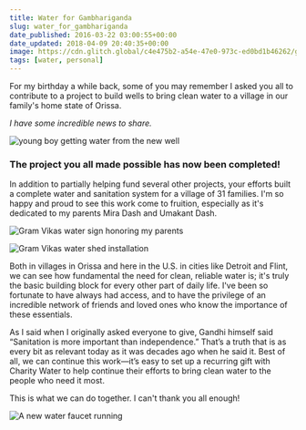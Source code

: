 ```yaml
---
title: Water for Gambhariganda
slug: water_for_gambhariganda
date_published: 2016-03-22 03:00:55+00:00
date_updated: 2018-04-09 20:40:35+00:00
image: https://cdn.glitch.global/c4e475b2-a54e-47e0-973c-ed0bd1b46262/gambarighanda.jpg?v=1669871137848
tags: [water, personal]
---
```

For my birthday a while back, some of you may remember I asked you all to contribute to a project to build wells to bring clean water to a village in our family's home state of Orissa.

*I have some incredible news to share.*

![young boy getting water from the new well](https://cdn.glitch.global/c4e475b2-a54e-47e0-973c-ed0bd1b46262/well-1.jpg?v=1669871137486 "a young boy in gambhariganda getting water")


### The project you all made possible has now been completed!
 
In addition to partially helping fund several other projects, your efforts built a complete water and sanitation system for a village of 31 families. I'm so happy and proud to see this work come to fruition, especially as it's dedicated to my parents Mira Dash and Umakant Dash.

![Gram Vikas water sign honoring my parents](https://cdn.glitch.global/c4e475b2-a54e-47e0-973c-ed0bd1b46262/water-sign.jpg?v=1669871137108 "Gram Vikas water installation in Ghambariganda")

![Gram Vikas water shed installation](https://cdn.glitch.global/c4e475b2-a54e-47e0-973c-ed0bd1b46262/water-sign-shed.jpg?v=1669871136734 "Gram Vikas water installation in Ghambariganda")

Both in villages in Orissa and here in the U.S. in cities like Detroit and Flint, we can see how  fundamental the need for clean, reliable water is; it's truly the basic building block for every other part of daily life. I've been so fortunate to have always had access, and to have the privilege of an incredible network of friends and loved ones who know the importance of these essentials.
 
As I said when I originally asked everyone to give, Gandhi himself said “Sanitation is more important than independence.” That’s a truth that is as every bit as relevant today as it was decades ago when he said it. Best of all, we can continue this work—it’s easy to set up a recurring gift with Charity Water to help continue their efforts to bring clean water to the people who need it most. 
 
This is what we can do together. I can't thank you all enough!

![A new water faucet running](https://cdn.glitch.global/c4e475b2-a54e-47e0-973c-ed0bd1b46262/well-2.jpg?v=1669871136292 "A new water faucet running")

